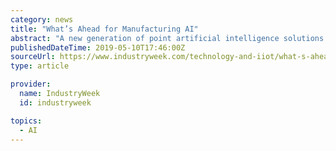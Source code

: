 ```yaml
---
category: news
title: "What’s Ahead for Manufacturing AI"
abstract: "A new generation of point artificial intelligence solutions will prove themselves in the near future. They’ll build new trust, urgency and understanding of what ‘AI’ actually is and just how much it can deliver. Voice-driven solutions will lead the ..."
publishedDateTime: 2019-05-10T17:46:00Z
sourceUrl: https://www.industryweek.com/technology-and-iiot/what-s-ahead-manufacturing-ai
type: article

provider:
  name: IndustryWeek
  id: industryweek

topics:
  - AI
---
```

